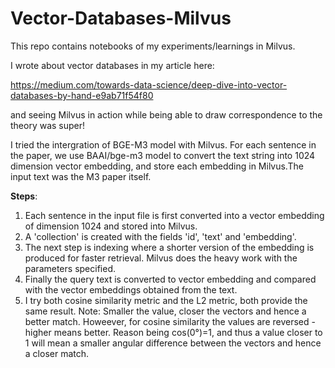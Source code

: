 # Vector-Databases-Milvus
This repo contains notebooks of my experiments/learnings in Milvus.

I wrote about vector databases in my article here:

https://medium.com/towards-data-science/deep-dive-into-vector-databases-by-hand-e9ab71f54f80

and seeing Milvus in action while being able to draw correspondence to the theory was super!

I tried the intergration of BGE-M3 model with Milvus. For each sentence in the paper, we use BAAI/bge-m3 model to convert the text string into 1024 dimension vector embedding, and store each embedding in Milvus.The input text was the M3 paper itself.

**Steps**:
1. Each sentence in the input file is first converted into a vector embedding of dimension 1024 and stored into Milvus.
2. A 'collection' is created with the fields 'id', 'text' and 'embedding'.
3. The next step is indexing where a shorter version of the embedding is produced for faster retrieval. Milvus does the heavy work with the parameters specified.
4. Finally the query text is converted to vector embedding and compared with the vector embeddings obtained from the text.
5. I try both cosine similarity metric and the L2 metric, both provide the same result. Note: Smaller the value, closer the vectors and hence a better match. Howeever, for cosine similarity the values are reversed - higher means better. Reason being cos(0°)=1, and thus a value closer to 1 will mean a smaller angular difference between the vectors and hence a closer match.
